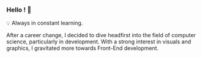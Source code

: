 ### Hello ! 👋

💡 Always in constant learning.

After a career change, I decided to dive headfirst into the field of computer science, particularly in development. With a strong interest in visuals and graphics, I gravitated more towards Front-End development.
<!--
**Helene-Normant/Helene-Normant** is a ✨ _special_ ✨ repository because its `README.md` (this file) appears on your GitHub profile.

🌱 I’m currently learning 

<details> 
[![My Skills](https://skillicons.dev/icons?i=ember,js,html,css,nodejs,vscode,github,git)](https://skillicons.dev)
</details>



